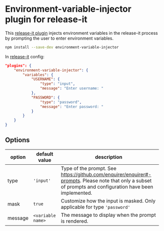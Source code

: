 # Environment-variable-injector plugin for release-it

This [release-it plugin](https://github.com/release-it/release-it/blob/master/docs/plugins.md) injects environment variables in the release-it process by prompting the user to enter environment variables.

```sh
npm install --save-dev environment-variable-injector
```

In [release-it](https://github.com/release-it/release-it) config:

```json
"plugins": {
    "environment-variable-injector": {
        "variables": {
            "USERNAME": {
                "type": "input",
                "message": "Enter username: "
            },
            "PASSWORD": {
                "type": "password",
                "message": "Enter password: "
            }
        }
    }
}
```

## Options

| option         | default value  | description |
| -------------- | -------------- | ----------- |
| type       | `'input'` | Type of the prompt. See <https://github.com/enquirer/enquirer#-prompts>. Please note that only a subset of prompts and configuration have been implemented. |
| mask   | `true` | Customize how the input is masked. Only applicable for type `'password'` |
| message   | `<variable name>` | The message to display when the prompt is rendered. |
